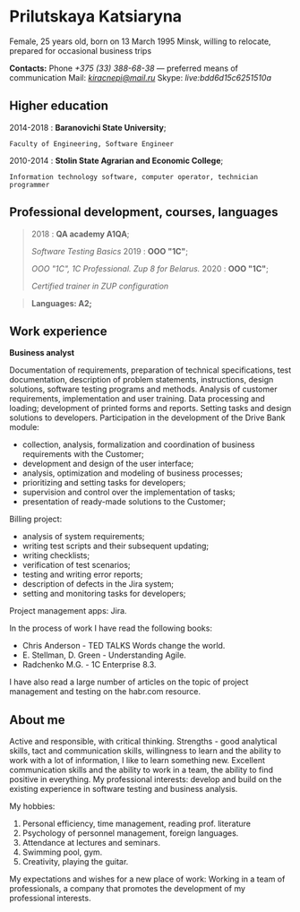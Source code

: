 # **Prilutskaya Katsiaryna**

Female, 25 years old, born on 13 March 1995
Minsk, willing to relocate, prepared for occasional business trips

**Contacts:** Phone *+375 (33) 388-68-38*  — preferred means of communication
Mail: *kiracnepi@mail.ru*
Skype: *live:bdd6d15c6251510a*
## **Higher education**

2014-2018
:   **Baranovichi State University**; 

    Faculty of Engineering, Software Engineer

2010-2014
:   **Stolin State Agrarian and Economic College**;

    Information technology software, computer operator, technician programmer

## **Professional development, courses, languages**

>2018 
>:   **QA academy A1QA**;
>
>    *Software Testing Basics*
>2019 
>:   **ООО "1С"**;
>
>    *ООО "1С", 1С Professional. Zup 8 for Belarus.* 
>2020 
>:   **ООО "1С"**;
>
>   *Сertified trainer in ZUP configuration*   

> **Languages: A2;**    

## **Work experience**

**Business analyst**

Documentation of requirements, preparation of technical specifications, test documentation, description of problem statements, instructions, design solutions, software testing programs and methods.
Analysis of customer requirements, implementation and user training. Data processing and loading; development of printed forms and reports.
Setting tasks and design solutions to developers.
Participation in the development of the Drive Bank module:
- collection, analysis, formalization and coordination of business requirements with the Customer;
- development and design of the user interface;
- analysis, optimization and modeling of business processes;
- prioritizing and setting tasks for developers;
- supervision and control over the implementation of tasks;
- presentation of ready-made solutions to the Customer;

Billing project:
- analysis of system requirements;
- writing test scripts and their subsequent updating;
- writing checklists;
- verification of test scenarios;
- testing and writing error reports;
- description of defects in the Jira system;
- setting and monitoring tasks for developers;

Project management apps: Jira.

In the process of work I have read the following books:
- Chris Anderson - TED TALKS Words change the world.
- E. Stellman, D. Green - Understanding Agile.
- Radchenko M.G. - 1C Enterprise 8.3.

I have also read a large number of articles on the topic of project management and testing on the habr.com resource.


## **About me**

Active and responsible, with critical thinking.
Strengths - good analytical skills, tact and communication skills, willingness to learn and the ability to work with a lot of information, I like to learn something new.
Excellent communication skills and the ability to work in a team, the ability to find positive in everything.
My professional interests: develop and build on the existing experience in software testing and business analysis.

My hobbies:
1. Personal efficiency, time management, reading prof. literature
2. Psychology of personnel management, foreign languages.
3. Attendance at lectures and seminars.
4. Swimming pool, gym.
5. Creativity, playing the guitar.

My expectations and wishes for a new place of work:
Working in a team of professionals, a company that promotes the development of my professional interests.

